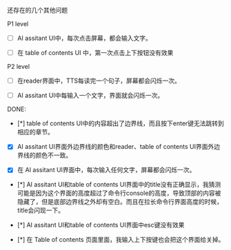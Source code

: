 还存在的几个其他问题

P1 level

- [ ] AI assitant UI中，每次点击屏幕，都会输入文字。

- [ ] 在 table of contents UI 中，第一次点击上下按钮没有效果


P2 level
- [ ] 在reader界面中，TTS每读完一个句子，屏幕都会闪烁一次。
- [ ] AI assitant UI中每输入一个文字，界面就会闪烁一次。



DONE:

- [*] table of contents UI中的内容超出了边界线，而且按下enter键无法跳转到相应的章节。

- [x] AI assitant UI界面外边界线的颜色和reader、table of contents UI界面外边界线的颜色不一致。

- [x] 在 AI assitant UI界面中，每次输入任何文字，屏幕都会闪烁一次。

- [*] AI assitant UI和table of contents UI界面中的title没有正确显示，我猜测可能是因为这个界面的高度超过了命令行console的高度，导致顶部的内容被隐藏了，但是底部边界线之外却有空白。而且在拉长命令行界面高度的时候，title会闪现一下。

- [*] AI assitant UI和table of contents UI界面中esc键没有效果

- [*] 在 Table of contents 页面里面，我输入上下按键也会把这个界面给关掉。 